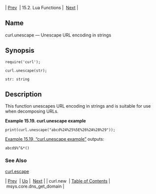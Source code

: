 | [Prev](lua.ref.curl.new)  | 15.2. Lua Functions |  [Next](lua.ref.msys.core.dns_get_domain.php) |

<a name="lua.ref.curl.unescape"></a>
## Name

curl.unescape — Unescape URL encoding in strings

<a name="idp24092384"></a>
## Synopsis

`require('curl');`

`curl.unescape(str);`

`str: string`<a name="idp24095744"></a>
## Description

This function unescapes URL encoding in strings and is suitable for use when decomposing URLs.

<a name="lua.ref.curl.unescape.example"></a>

**Example 15.19. curl.unescape example**

`print(curl.unescape("abcd%24%25%5E%26%2A%28%29"));`

[Example 15.19, “curl.unescape example”](lua.ref.curl.unescape#lua.ref.curl.unescape.example "Example 15.19. curl.unescape example") outputs:

`abcd$%^&*()`<a name="idp24100688"></a>
### See Also

[curl.escape](lua.ref.curl.escape "curl.escape")

| [Prev](lua.ref.curl.new)  | [Up](lua.function.details.php) |  [Next](lua.ref.msys.core.dns_get_domain.php) |
| curl.new  | [Table of Contents](index) |  msys.core.dns_get_domain |
